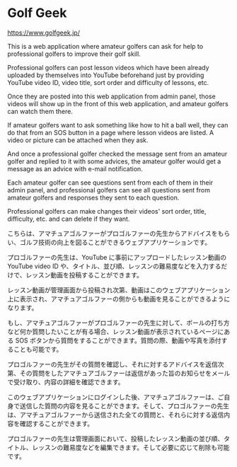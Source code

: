 # Golf Geek

https://www.golfgeek.jp/

This is a web application where amateur golfers can ask for help to professional golfers to improve their golf skill.

Professional golfers can post lesson videos which have been already uploaded by themselves into YouTube beforehand just by providing YouTube video ID, video title, sort order and difficulty of lessons, etc.

Once they are posted into this web application from admin panel, those videos will show up in the front of this web application, and amateur golfers can watch them there.

If amateur golfers want to ask something like how to hit a ball well, they can do that from an SOS button in a page where lesson videos are listed. A video or picture can be attached when they ask.

And once a professional golfer checked the message sent from an amateur golfer and replied to it with some advices, the amateur golfer would get a message as an advice with e-mail notification.

Each amateur golfer can see questions sent from each of them in their admin panel, and professional golfers can see all questions sent from amateur golfers and responses they sent to each question.

Professional golfers can make changes their videos' sort order, title, difficulty, etc. and can delete if they want.

こちらは、アマチュアゴルファーがプロゴルファーの先生からアドバイスをもらい、ゴルフ技術の向上を図ることができるウェブアプリケーションです。

プロゴルファーの先生は、YouTube に事前にアップロードしたレッスン動画の YouTube video ID や、タイトル、並び順、レッスンの難易度などを入力するだけで、レッスン動画を投稿することができます。

レッスン動画が管理画面から投稿され次第、動画はこのウェブアプリケーション上に表示され、アマチュアゴルファーの側からも動画を見ることができるようになります。

もし、アマチュアゴルファーがプロゴルファーの先生に対して、ボールの打ち方など何か質問したいことが有る場合、レッスン動画が表示されているページにある SOS ボタンから質問をすることができます。質問の際、動画や写真を添付することも可能です。

プロゴルファーの先生がその質問を確認し、それに対するアドバイスを返信次第、その質問をしたアマチュアゴルファーは返信があった旨のお知らせをメールで受け取り、内容の詳細を確認できます。

このウェブアプリケーションにログインした後、アマチュアゴルファーは、ご自身で送信した質問の内容を見ることができます。そして、プロゴルファーの先生は、アマチュアゴルファーから送信された全ての質問と、それらに対する返信内容を確認することができます。

プロゴルファーの先生は管理画面において、投稿したレッスン動画の並び順、タイトル、レッスンの難易度などを編集できます。そして必要に応じて削除も可能です。